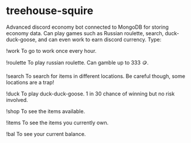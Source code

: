 # treehouse-squire
Advanced discord economy bot connected to MongoDB for storing economy data.
Can play games such as Russian roulette, search, duck-duck-goose, and can even work to earn discord currency.
Type:

!work To go to work once every hour.

!roulette <number amount you would like to gamble> To play russian roulette. Can gamble up to 333 🪙.

!search To search for items in different locations. Be careful though, some locations are a trap!

!duck To play duck-duck-goose. 1 in 30 chance of winning but no risk involved.

!shop To see the items available.

!items To see the items you currently own.

!bal To see your current balance.
